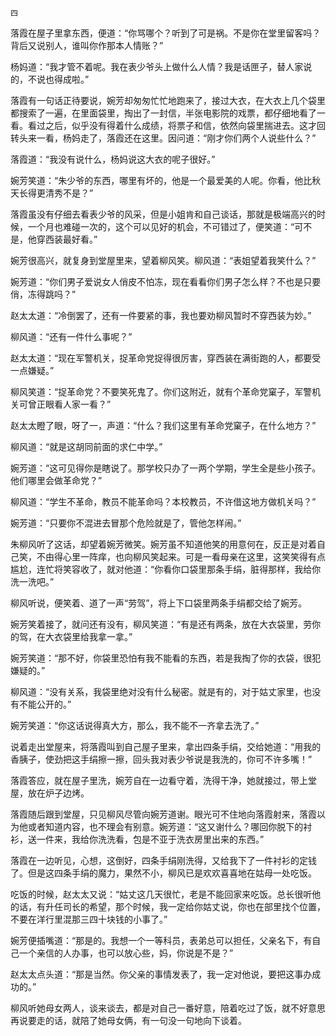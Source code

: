     四 

   落霞在屋子里拿东西，便道：“你骂哪个？听到了可是祸。不是你在堂里留客吗？背后又说别人，谁叫你作那本人情账？”

   杨妈道：“我才管不着呢。我在表少爷头上做什么人情？我是话匣子，替人家说的，不说也得成啦。”

   落霞有一句话正待要说，婉芳却匆匆忙忙地跑来了，接过大衣，在大衣上几个袋里都搜索了一遍，在里面袋里，掏出了一封信，半张电影院的戏票，都仔细地看了一看。看过之后，似乎没有得着什么成绩，将票子和信，依然向袋里揣进去。这才回转头来一看，杨妈走了，落霞还在这里。因问道：“刚才你们两个人说些什么？”

   落霞道：“我没有说什么，杨妈说这大衣的呢子很好。”

   婉芳笑道：“朱少爷的东西，哪里有坏的，他是一个最爱美的人呢。你看，他比秋天长得更清秀不是？”

   落霞虽没有仔细去看表少爷的风采，但是小姐肯和自己谈话，那就是极端高兴的时候，一个月也难碰一次的，这个可以见好的机会，不可错过了，便笑道：“可不是，他穿西装最好看。”

   婉芳很高兴，就复身到堂屋里来，望着柳风笑。柳风道：“表姐望着我笑什么？”

   婉芳道：“你们男子爱说女人俏皮不怕冻，现在看看你们男子怎么样？不也是只要俏，冻得跳吗？”

   赵太太道：“冷倒罢了，还有一件要紧的事，我也要劝柳风暂时不穿西装为妙。”

   柳风道：“还有一件什么事呢？”

   赵太太道：“现在军警机关，捉革命党捉得很厉害，穿西装在满街跑的人，都要受一点嫌疑。”

   柳风笑道：“捉革命党？不要笑死鬼了。你们这附近，就有个革命党窠子，军警机关可曾正眼看人家一看？”

   赵太太瞪了眼，呀了一，声道：“什么？我们这里有革命党窠子，在什么地方？”

   柳风道：“就是这胡同前面的求仁中学。”

   婉芳道：“这可见得你是瞎说了。那学校只办了一两个学期，学生全是些小孩子。他们哪里会做革命党？”

   柳风道：“学生不革命，教员不能革命吗？本校教员，不许借这地方做机关吗？”

   婉芳道：“只要你不混进去冒那个危险就是了，管他怎样闹。”

   朱柳风听了这话，却望着婉芳微笑。婉芳虽不知道他笑的用意何在，反正是对着自己笑，不由得心里一阵痒，也向柳风笑起来。可是一看母亲在这里，这笑笑得有点尴尬，连忙将笑容收了，就对他道：“你看你口袋里那条手绢，脏得那样，我给你洗一洗吧。”

   柳风听说，便笑着、道了一声“劳驾”，将上下口袋里两条手绢都交给了婉芳。

   婉芳笑着接了，就问还有没有，柳风笑道：“有是还有两条，放在大衣袋里，劳你的驾，在大衣袋里给我拿一拿。”

   婉芳笑道：“那不好，你袋里恐怕有我不能看的东西，若是我掏了你的衣袋，很犯嫌疑的。”

   柳风道：“没有关系，我袋里绝对没有什么秘密。就是有的，对于姑丈家里，也没有不能公开的。”

   婉芳笑道：“你这话说得真大方，那么，我不能不一齐拿去洗了。”

   说着走出堂屋来，将落霞叫到自己屋子里来，拿出四条手绢，交给她道：“用我的香胰子，使劲把这手绢擦一擦，回头我对表少爷说是我洗的，你可不许多嘴！”

   落霞答应，就在屋子里洗，婉芳自在一边看守着，洗得干净，她就接过，带上堂屋，放在炉子边烤。

   落霞随后跟到堂屋，只见柳风尽管向婉芳道谢。眼光可不住地向落霞射来，落霞以为他或者知道内容，也不理会有别意。婉芳道：“这又谢什么？哪回你脱下的衬衫，送一件来，我给你洗洗看，包是不亚于洗衣房里出来的东西。”

   落霞在一边听见，心想，这倒好，四条手绢刚洗得，又给我下了一件衬衫的定钱了。但是这四条手绢的魔力，果然不小，柳风已是欢欢喜喜地在姑母一处吃饭。

   吃饭的时候，赵太太又说：“姑丈这几天很忙，老是不能回家来吃饭。总长很听他的话，有升任司长的希望，那个时候，我一定给你姑丈说，你也在部里找个位置，不要在洋行里混那三四十块钱的小事了。”

   婉芳便插嘴道：“那是的。我想一个一等科员，表弟总可以担任，父亲名下，有自己一个亲信的人办事，也可以放心些，妈，你说是不是？”

   赵太太点头道：“那是当然。你父亲的事情发表了，我一定对他说，要把这事办成功的。”

   柳风听她母女两人，谈来谈去，都是对自己一番好意，陪着吃过了饭，就不好意思再说要走的话，就陪了她母女俩，有一句没一句地向下谈着。

